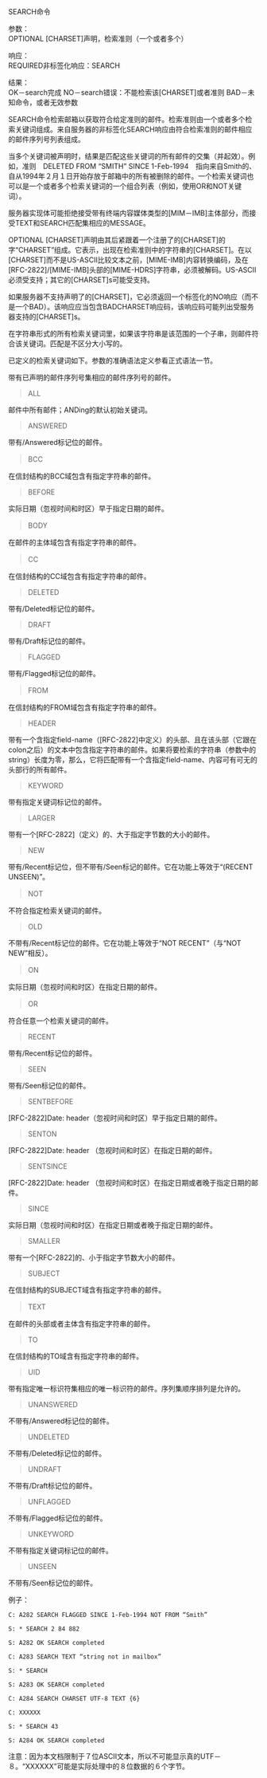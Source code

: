 SEARCH命令

参数：                         
OPTIONAL [CHARSET]声明，检索准则（一个或者多个）

响应：                         
REQUIRED非标签化响应：SEARCH

结果：                         
OK－search完成
NO－search错误：不能检索该[CHARSET]或者准则
BAD－未知命令，或者无效参数

SEARCH命令检索邮箱以获取符合给定准则的邮件。检索准则由一个或者多个检索关键词组成。来自服务器的非标签化SEARCH响应由符合检索准则的邮件相应的邮件序列号列表组成。

当多个关键词被声明时，结果是匹配这些关键词的所有邮件的交集（并起效）。例如，准则　DELETED FROM “SMITH” SINCE 1-Feb-1994　指向来自Smith的、自从1994年２月１日开始存放于邮箱中的所有被删除的邮件。一个检索关键词也可以是一个或者多个检索关键词的一个组合列表（例如，使用OR和NOT关键词）。

服务器实现体可能拒绝接受带有终端内容媒体类型的[MIM－IMB]主体部分，而接受TEXT和SEARCH匹配集相应的MESSAGE。

OPTIONAL [CHARSET]声明由其后紧跟着一个注册了的[CHARSET]的字“CHARSET”组成。它表示，出现在检索准则中的字符串的[CHARSET]。在以[CHARSET]而不是US-ASCII比较文本之前，[MIME-IMB]内容转换编码，及在[RFC-2822]/[MIME-IMB]头部的[MIME-HDRS]字符串，必须被解码。US-ASCII必须受支持；其它的[CHARSET]s可能受支持。

如果服务器不支持声明了的[CHARSET]，它必须返回一个标签化的NO响应（而不是一个BAD）。该响应应当包含BADCHARSET响应码，该响应码可能列出受服务器支持的[CHARSET]s。

在字符串形式的所有检索关键词里，如果该字符串是该范围的一个子串，则邮件符合该关键词。匹配是不区分大小写的。

已定义的检索关键词如下。参数的准确语法定义参看正式语法一节。


<sequence set>

带有已声明的邮件序列号集相应的邮件序列号的邮件。


> ALL

邮件中所有邮件；ANDing的默认初始关键词。


> ANSWERED

带有/Answered标记位的邮件。


> BCC　<string>

在信封结构的BCC域包含有指定字符串的邮件。

> BEFORE <date>

实际日期（忽视时间和时区）早于指定日期的邮件。

> BODY　<string>

在邮件的主体域包含有指定字符串的邮件。

> CC　<string>

在信封结构的CC域包含有指定字符串的邮件。

> DELETED

带有/Deleted标记位的邮件。

> DRAFT

带有/Draft标记位的邮件。

> FLAGGED

带有/Flagged标记位的邮件。

> FROM　<string>

在信封结构的FROM域包含有指定字符串的邮件。

> HEADER <field-name> <string>

带有一个含指定field-name（[RFC-2822]中定义）的头部、且在该头部（它跟在colon之后）的文本中包含指定字符串的邮件。如果将要检索的字符串（参数中的string）长度为零，那么，它将匹配带有一个含指定field-name、内容可有可无的头部行的所有邮件。

> KEYWORD <flag>

带有指定关键词标记位的邮件。

> LARGER <n>

带有一个[RFC-2822]（定义）的、大于指定字节数的大小的邮件。

> NEW

带有/Recent标记位，但不带有/Seen标记的邮件。它在功能上等效于“(RECENT UNSEEN)”。


> NOT　<search-key>

不符合指定检索关键词的邮件。

> OLD

不带有/Recent标记位的邮件。它在功能上等效于“NOT RECENT”（与“NOT NEW”相反）。


> ON　<date>

实际日期（忽视时间和时区）在指定日期的邮件。

> OR　<search-key1> <search-key2>

符合任意一个检索关键词的邮件。

> RECENT

带有/Recent标记位的邮件。

> SEEN

带有/Seen标记位的邮件。

> SENTBEFORE <date>

[RFC-2822]Date: header（忽视时间和时区）早于指定日期的邮件。


> SENTON <date>

[RFC-2822]Date: header （忽视时间和时区）在指定日期的邮件。


> SENTSINCE <date>

[RFC-2822]Date: header （忽视时间和时区）在指定日期或者晚于指定日期的邮件。

> SINCE <date>

实际日期（忽视时间和时区）在指定日期或者晚于指定日期的邮件。

> SMALLER <n>

带有一个[RFC-2822]的、小于指定字节数大小的邮件。

> SUBJECT <string>

在信封结构的SUBJECT域含有指定字符串的邮件。

> TEXT　<string>

在邮件的头部或者主体含有指定字符串的邮件。

> TO <string>

在信封结构的TO域含有指定字符串的邮件。

> UID <sequence set>

带有指定唯一标识符集相应的唯一标识符的邮件。序列集顺序排列是允许的。

> UNANSWERED

不带有/Answered标记位的邮件。

> UNDELETED

不带有/Deleted标记位的邮件。

> UNDRAFT

不带有/Draft标记位的邮件。

> UNFLAGGED

不带有/Flagged标记位的邮件。

> UNKEYWORD <flag>

不带有指定关键词标记位的邮件。

> UNSEEN

不带有/Seen标记位的邮件。


例子：                         

```
C: A282 SEARCH FLAGGED SINCE 1-Feb-1994 NOT FROM “Smith”

S: * SEARCH 2 84 882

S: A282 OK SEARCH completed

C: A283 SEARCH TEXT “string not in mailbox”

S: * SEARCH

S: A283 OK SEARCH completed

C: A284 SEARCH CHARSET UTF-8 TEXT {6}

C: XXXXXX

S: * SEARCH 43

S: A284 OK SEARCH completed
```
注意：因为本文档限制于７位ASCII文本，所以不可能显示真的UTF－８。“XXXXXX”可能是实际处理中的８位数据的６个字节。